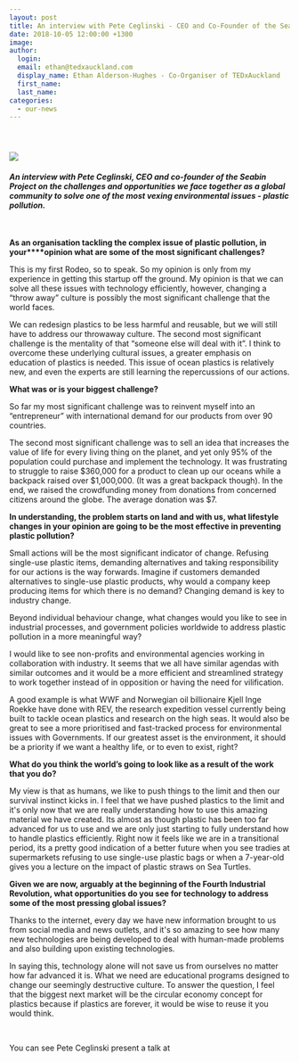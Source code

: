 ```yaml
---
layout: post
title: An interview with Pete Ceglinski - CEO and Co-Founder of the Seabin Project
date: 2018-10-05 12:00:00 +1300
image:
author:
  login:
  email: ethan@tedxauckland.com
  display_name: Ethan Alderson-Hughes - Co-Organiser of TEDxAuckland
  first_name:
  last_name:
categories:
  - our-news
---
```


#### &nbsp;

![](/uploads/seabin-s-2017-adventure.jpg)

#### *An interview with Pete Ceglinski, CEO and co-founder of the Seabin Project on the challenges and opportunities we face together as a global community to solve one of the most vexing environmental issues - plastic pollution.*

&nbsp;

**As an organisation tackling the complex issue of plastic pollution, in your****opinion what are some of the most significant challenges?**

This is my first Rodeo, so to speak. So my opinion is only from my experience in getting this startup off the ground. My opinion is that we can solve all these issues with technology efficiently, however, changing a “throw away” culture is possibly the most significant challenge that the world faces.

We can redesign plastics to be less harmful and reusable, but we will still have to address our throwaway culture. The second most significant challenge is the mentality of that “someone else will deal with it”. I think to overcome these underlying cultural issues, a greater emphasis on education of plastics is needed. This issue of ocean plastics is relatively new, and even the experts are still learning the repercussions of our actions.

**What was or is your biggest challenge?**

So far my most significant challenge was to reinvent myself into an “entrepreneur” with international demand for our products from over 90 countries.

The second most significant challenge was to sell an idea that increases the value of life for every living thing on the planet, and yet only 95% of the population could purchase and implement the technology. It was frustrating to struggle to raise $360,000 for a product to clean up our oceans while a backpack raised over $1,000,000. (It was a great backpack though). In the end, we raised the crowdfunding money from donations from concerned citizens around the globe. The average donation was $7.

**In understanding, the problem starts on land and with us, what lifestyle changes in your opinion are going to be the most effective in preventing plastic pollution?**

Small actions will be the most significant indicator of change. Refusing single-use plastic items, demanding alternatives and taking responsibility for our actions is the way forwards. Imagine if customers demanded alternatives to single-use plastic products, why would a company keep producing items for which there is no demand? Changing demand is key to industry change.

Beyond individual behaviour change, what changes would you like to see in industrial processes, and government policies worldwide to address plastic pollution in a more meaningful way?

I would like to see non-profits and environmental agencies working in collaboration with industry. It seems that we all have similar agendas with similar outcomes and it would be a more efficient and streamlined strategy to work together instead of in opposition or having the need for vilification.

A good example is what WWF and Norwegian oil billionaire Kjell Inge Roekke have done with REV, the research expedition vessel currently being built to tackle ocean plastics and research on the high seas. It would also be great to see a more prioritised and fast-tracked process for environmental issues with Governments. If our greatest asset is the environment, it should be a priority if we want a healthy life, or to even to exist, right?

**What do you think the world’s going to look like as a result of the work that you do?**

My view is that as humans, we like to push things to the limit and then our survival instinct kicks in. I feel that we have pushed plastics to the limit and it's only now that we are really understanding how to use this amazing material we have created. Its almost as though plastic has been too far advanced for us to use and we are only just starting to fully understand how to handle plastics efficiently. Right now it feels like we are in a transitional period, its a pretty good indication of a better future when you see tradies at supermarkets refusing to use single-use plastic bags or when a 7-year-old gives you a lecture on the impact of plastic straws on Sea Turtles.

**Given we are now, arguably at the beginning of the Fourth Industrial Revolution, what opportunities do you see for technology to address some of the most pressing global issues?**

Thanks to the internet, every day we have new information brought to us from social media and news outlets, and it's so amazing to see how many new technologies are being developed to deal with human-made problems and also building upon existing technologies.

In saying this, technology alone will not save us from ourselves no matter how far advanced it is. What we need are educational programs designed to change our seemingly destructive culture. To answer the question, I feel that the biggest next market will be the circular economy concept for plastics because if plastics are forever, it would be wise to reuse it you would think.

&nbsp;

You can see Pete Ceglinski present a talk at &nbsp;
